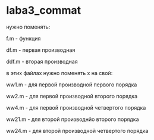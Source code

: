 # laba3_commat
нужно поменять:

f.m - функция

df.m - первая производная

ddf.m - вторая производная



в этих файлах нужно поменять x на свой:

ww1.m - для первой производной первого порядка

ww2.m - для первой производной второго порядка

ww4.m - для первой производной четвертого порядка

ww21.m - для второй производнйо второго порядка

ww24.m - для второй производной четвертого порядка

